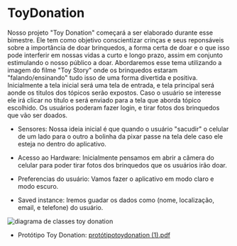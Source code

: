 # ToyDonation

Nosso projeto "Toy Donation" começará a ser elaborado durante esse bimestre. Ele tem como objetivo conscientizar crinças e seus reponsáveis sobre a importância de doar brinquedos, a forma certa de doar e o que isso pode interferir em nossas vidas a curto e longo prazo, assim em conjunto estimulando o nosso público a doar. Abordaremos esse tema utilizando a imagem do filme "Toy Story" onde os brinquedos estaram "falando/ensinando" tudo isso de uma forma divertida e positiva. 
	Inicialmente a tela inicial será uma tela de entrada, e tela principal será aonde os titulos dos tópicos serão expostos. Caso o usuário se interesse ele irá clicar no titulo e será enviado para a tela que aborda tópico escolhido. Os  usuários poderam fazer login, e tirar fotos dos brinquedos que vão ser doados.

 - Sensores: Nossa ideia inicial é que quando o usuário "sacudir" o celular de um lado para o outro a bolinha da pixar passe na tela dele caso ele esteja no dentro do aplicativo.

 - Acesso ao Hardware: Inicialmente pensamos em abrir a câmera do celular para poder tirar fotos dos brinquedos que os usuários irão doar.

 - Preferencias do usuário: Vamos fazer o aplicativo em modo claro e modo escuro. 

 - Saved instance: Iremos guadar os dados como (nome, localização, email, e telefone) do usuário.


![diagrama de classes toy donation](https://github.com/FlaviaAMorgado/ToyDonation/assets/127445372/9b41077c-7045-4782-a2fb-5113d44502e9)

 - Protótipo Toy Donation:
 [protótipotoydonation (1).pdf](https://github.com/FlaviaAMorgado/ToyDonation/files/12317801/prototipotoydonation.1.pdf)

